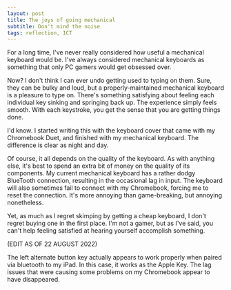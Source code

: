 ```yaml
---
layout: post
title: The joys of going mechanical
subtitle: Don't mind the noise
tags: reflection, ICT
---
```


For a long time, I've never really considered how useful a mechanical keyboard would be. I've always considered mechanical keyboards as something that only PC gamers would get obsessed over.

Now? I don't think I can ever undo getting used to typing on them. Sure, they can be bulky and loud, but a properly-maintained mechanical keyboard is a pleasure to type on. There's something satisfying about feeling each individual key sinking and springing back up. The experience simply feels smooth. With each keystroke, you get the sense that you are getting things done.

I'd know. I started writing this with the keyboard cover that came with my Chromebook Duet, and finished with my mechanical keyboard. The difference is clear as night and day.

Of course, it all depends on the quality of the keyboard. As with anything else, it's best to spend an extra bit of money on the quality of its components. My current mechanical keyboard has a rather dodgy BlueTooth connection, resulting in the occasional lag in input. The keyboard will also sometimes fail to connect with my Chromebook, forcing me to reset the connection. It's more annoying than game-breaking, but annoying nonetheless.

Yet, as much as I regret skimping by getting a cheap keyboard, I don't regret buying one in the first place. I'm not a gamer, but as I've said, you can't help feeling satisfied at hearing yourself accomplish something.

(EDIT AS OF 22 AUGUST 2022)

The left alternate button key actually appears to work properly when paired via bluetooth to my iPad. In this case, it works as the Apple Key. The lag issues that were causing some problems on my Chromebook appear to have disappeared.
